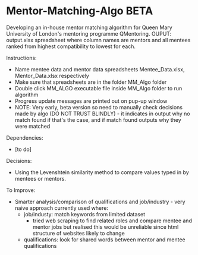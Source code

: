 # Mentor-Matching-Algo BETA
Developing an in-house mentor matching algorithm for Queen Mary University of London's mentoring programme QMentoring.
OUPUT: output.xlsx spreadsheet where column names are mentors and all mentees ranked from highest compatibility to lowest for each.

Instructions:
- Name mentee data and mentor data spreadsheets Mentee_Data.xlsx, Mentor_Data.xlsx respectively
- Make sure that spreadsheets are in the folder MM_Algo folder
- Double click MM_ALGO executable file inside MM_Algo folder to run algorithm
- Progress update messages are printed out on pup-up window
- NOTE: Very early, beta version so need to manually check decisions made by algo (DO NOT TRUST BLINDLY) - it indicates in output why no match found if that's the case, and if match found outputs why they were matched


Dependencies:
- [to do]

Decisions:
- Using the Levenshtein similarity method to compare values typed in by mentees or mentors.

To Improve: 
- Smarter analysis/comparison of qualifications and job/industry - very naive approach currently used where:
    - job/industy: match keywords from limited dataset
        - tried web scraping to find related roles and compare mentee and mentor jobs but realised this would be unreliable since html structure of                 websites likely to change
    - qualifications: look for shared words between mentor and mentee qualifications
    

